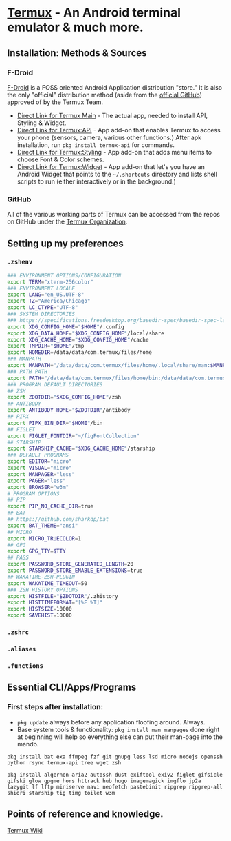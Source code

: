 # [Termux](https://termux.com) - An Android terminal emulator & much more.

## Installation: Methods & Sources
### F-Droid
[F-Droid](https://f-droid.org) is a FOSS oriented Android Application distribution "store." It is also the only "official" distribution method (aside from the [official GitHub](https://github.com/termux/termux-app)) approved of by the Termux Team. 
* [Direct Link for Termux Main](https://f-droid.org/repo/com.termux) - The actual app, needed to install API, Styling & Widget.
* [Direct Link for Termux:API](https://f-droid.org/repo/com.termux.api) - App add-on that enables Termux to access your phone (sensors, camera, various other functions.) After apk installation, run `pkg install termux-api` for commands.
* [Direct Link for Termux:Styling](https://f-droid.org/repo/com.termux.styling) - App add-on that adds menu items to choose Font & Color schemes.
* [Direct Link for Termux:Widget](https://f-droid.org/repo/com.termux.widget) - App add-on that let's you have an Android Widget that points to the `~/.shortcuts` directory and lists shell scripts to run (either interactively or in the background.)
### GitHub
All of the various working parts of Termux can be accessed from the repos on GitHub under the [Termux Organization](https://github.com/termux/). 

## Setting up my preferences
### `.zshenv`
```zsh
### ENVIRONMENT OPTIONS/CONFIGURATION
export TERM="xterm-256color"
### ENVIRONMENT LOCALE
export LANG="en_US.UTF-8"
export TZ="America/Chicago"
export LC_CTYPE="UTF-8"
### SYSTEM DIRECTORIES
### https://specifications.freedesktop.org/basedir-spec/basedir-spec-latest.html
export XDG_CONFIG_HOME="$HOME"/.config
export XDG_DATA_HOME="$XDG_CONFIG_HOME"/local/share
export XDG_CACHE_HOME="$XDG_CONFIG_HOME"/cache
export TMPDIR="$HOME"/tmp
export HOMEDIR=/data/data/com.termux/files/home
### MANPATH
export MANPATH="/data/data/com.termux/files/home/.local/share/man:$MANPATH"
### PATH PATH
export PATH="/data/data/com.termux/files/home/bin:/data/data/com.termux/files/home/.local/bin:/data/data/com.termux/files/home/.cargo/bin:$PATH"
### PROGRAM DEFAULT DIRECTORIES
## ZSH
export ZDOTDIR="$XDG_CONFIG_HOME"/zsh
## ANTIBODY
export ANTIBODY_HOME="$ZDOTDIR"/antibody
## PIPX
export PIPX_BIN_DIR="$HOME"/bin
## FIGLET
export FIGLET_FONTDIR="~/figFontCollection"
## STARSHIP
export STARSHIP_CACHE="$XDG_CACHE_HOME"/starship
### DEFAULT PROGRAMS
export EDITOR="micro"
export VISUAL="micro"
export MANPAGER="less"
export PAGER="less"
export BROWSER="w3m"
# PROGRAM OPTIONS
## PIP 
export PIP_NO_CACHE_DIR=true
## BAT
## https://github.com/sharkdp/bat
export BAT_THEME="ansi"
## MICRO
export MICRO_TRUECOLOR=1
## GPG
export GPG_TTY=$TTY
## PASS
export PASSWORD_STORE_GENERATED_LENGTH=20
export PASSWORD_STORE_ENABLE_EXTENSIONS=true
## WAKATIME-ZSH-PLUGIN
export WAKATIME_TIMEOUT=50
### ZSH HISTORY OPTIONS
export HISTFILE="$ZDOTDIR"/.zhistory
export HISTTIMEFORMAT="[%F %T]"
export HISTSIZE=10000
export SAVEHIST=10000
```
### `.zshrc`
### `.aliases`
### `.functions` 

## Essential CLI/Apps/Programs
### First steps after installation:

* `pkg update` always before any application floofing around. Always.
* Base system tools & functionality: 
`pkg install man manpages` done right at beginning will help so everything else can put their man-page into the mandb.

`pkg install bat exa ffmpeg fzf git gnupg less lsd micro nodejs openssh python rsync termux-api tree wget zsh`

`pkg install algernon aria2 autossh dust exiftool exiv2 figlet gifsicle gifski glow gpgme hors httrack hub hugo imagemagick imgflo jp2a lazygit lf lftp miniserve navi neofetch pastebinit ripgrep ripgrep-all shiori starship tig timg toilet w3m`

## Points of reference and knowledge.

[Termux Wiki](https://wiki.termux.com/wiki/Main_Page) 


